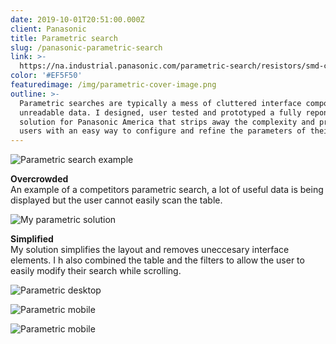 ```yaml
---
date: 2019-10-01T20:51:00.000Z
client: Panasonic
title: Parametric search
slug: /panasonic-parametric-search
link: >-
  https://na.industrial.panasonic.com/parametric-search/resistors/smd-chip-resistors/high-power-anti-surge-high-voltage
color: '#EF5F50'
featuredimage: /img/parametric-cover-image.png
outline: >-
  Parametric searches are typically a mess of cluttered interface components and
  unreadable data. I designed, user tested and prototyped a fully reponsive
  solution for Panasonic America that strips away the complexity and provides
  users with an easy way to configure and refine the parameters of their search.
---
```

<div class="ImageWithCaption full">

![Parametric search example](/img/parametric-example-bad.png "Parametric search example")

<p class="Caption"><strong>Overcrowded</strong><br/>An example of a competitors parametric search, a lot of useful data is being displayed but the user cannot easily scan the table.</p>

</div>

<div class="ImageWithCaption full">

![My parametric solution](/img/parametric-example-good.jpg "My parametric solution")

<p class="Caption"><strong>Simplified</strong><br/>My solution simplifies the layout and removes uneccesary interface elements. I h also combined the table and the filters to allow the user to easily modify their search while scrolling.</p>

</div>

<div class="full">

![Parametric desktop](/img/parametric-desktop-one.png "Parametric desktop")

</div>

<div class="full">

![Parametric mobile](/img/parametric-mobile.png "Parametric mobile")

</div>

<div class="full">

![Parametric mobile](/img/parametric-desktop-two.png "Parametric mobile")

</div>
